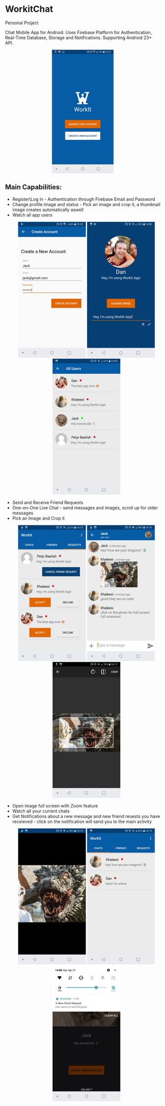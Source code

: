 # WorkitChat
Personal Project

Chat Mobile App for Android.
Uses Firebase Platform for Authentication, Real-Time Database, Storage and Notifications.
Supporting Android 23+ API.

<p align="center">
  <img src="WorkItImages/start.jpeg" width="200" alt="accessibility text">
</p>

<h2>Main Capabilities:</h2>
<ul>
<li>Register\Log in - Authentication through Firebase Email and Password</li>
<li>Change profile image and status - Pick an image and crop it, a thumbnail image creates automatically aswell</li>
<li>Watch all app users</li>

<p></p>
<p align="center">
  <img src="WorkItImages/register.jpeg" width="220" alt="register">
  <img src="WorkItImages/settings.jpeg" width="220" alt="settings">
  <img src="WorkItImages/all_users.jpeg" width="220" alt="all Users"> 
</p>

<li>Send and Receive Friend Requests</li>
<li>One-on-One Live Chat - send messages and images, scroll up for older messages</li>
<li>Pick an Image and Crop it</li>

<p></p>
<p align="center">
  <img src="WorkItImages/friens_req_example.jpeg" width="220" alt="Friend Requests">
  <img src="WorkItImages/Chat_example.jpeg" width="220" alt="accessibility text"> 
  <img src="WorkItImages/crop_example.jpeg" width="220" alt="accessibility text"> 
</p>

<li>Open image full screen with Zoom feature</li>
<li>Watch all your current chats</li>
<li>Get Notifications about a new message and new friend reuests you have receieved - 
click on the notification will send you to the main activity</li>

<p></p>
<p align="center">
  <img src="WorkItImages/fullscreen_image_example.jpeg" width="220" alt="accessibility text">
  <img src="WorkItImages/chats_example.jpeg" width="220" alt="accessibility text">
  <img src="WorkItImages/notification.jpeg" width="220" alt="accessibility text">
</p>

</ul>
